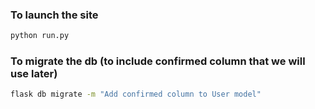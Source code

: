 ### To launch the site 

```bash
python run.py
```

### To migrate the db (to include confirmed column that we will use later) 

```bash
flask db migrate -m "Add confirmed column to User model"
```

